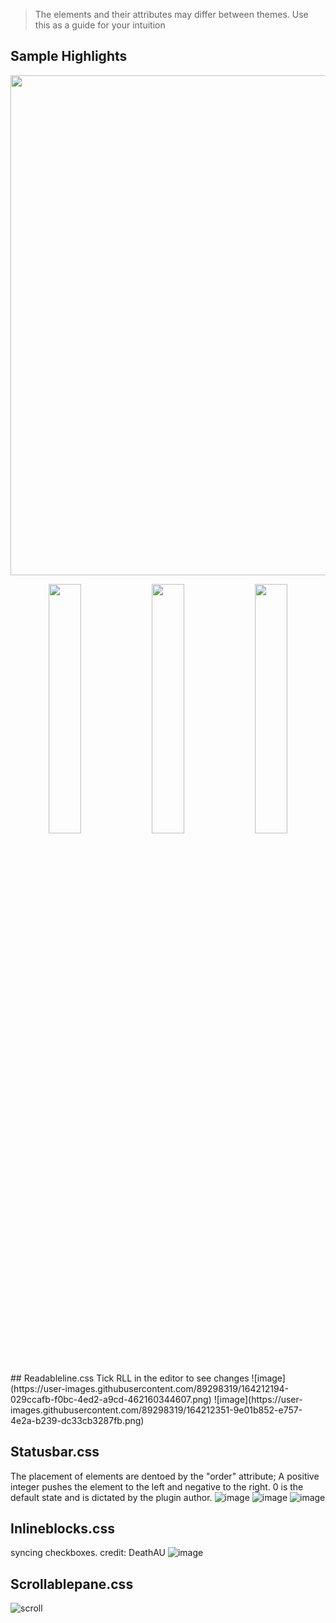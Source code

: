 >The elements and their attributes may differ between themes. Use this as a guide for your intuition

## Sample Highlights
<img src="https://user-images.githubusercontent.com/89298319/164319636-f8059a28-bab6-4c8e-bb76-ce6cf215869c.gif" width="800">
<p align="center">
  <img src="https://user-images.githubusercontent.com/89298319/164319680-c5f20b36-ed5b-477c-a2cb-06d0c40c47e4.gif" width="32%" />
  <img src="https://user-images.githubusercontent.com/89298319/164319710-2ee190f8-6795-4a42-95ab-d533f7fcfa8e.gif" width="32%" /> 
  <img src="https://user-images.githubusercontent.com/89298319/164319724-f43daee4-e813-4d71-bc36-d9fee8d93592.gif" width="32%" />
</p>
## Readableline.css
Tick RLL in the editor to see changes
![image](https://user-images.githubusercontent.com/89298319/164212194-029ccafb-f0bc-4ed2-a9cd-462160344607.png)
![image](https://user-images.githubusercontent.com/89298319/164212351-9e01b852-e757-4e2a-b239-dc33cb3287fb.png)

## Statusbar.css
The placement of elements are dentoed by the "order" attribute;
A positive integer pushes the element to the left and negative to the right. 0 is the default state and is dictated by the plugin author.
![image](https://user-images.githubusercontent.com/89298319/164197042-a85a5a81-b6af-4653-bd88-c1be14c3d6e3.png)
![image](https://user-images.githubusercontent.com/89298319/164196778-d2071949-0392-4752-b073-8dd43be8e216.png)
![image](https://user-images.githubusercontent.com/89298319/164196825-1a9eccd4-27b2-43dc-bfc1-ebf1298bc9e9.png)

## Inlineblocks.css
syncing checkboxes. credit: DeathAU 
![image](https://user-images.githubusercontent.com/89298319/164217642-c5f4737d-3d1d-4e5a-90f9-487fbb7b0f3e.png)

## Scrollablepane.css
![scroll](https://user-images.githubusercontent.com/89298319/164219932-1e1a52ab-d496-4065-8fd6-80d7a38054ba.gif)
